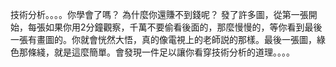 技術分析。。。。你學會了嗎？
為什麼你還賺不到錢呢？
發了許多圖，從第一張開始，每張如果你用2分鐘觀察，千萬不要偷看後面的，那麼慢慢的，等你看到最後一張有畫圖的。你就會恍然大悟，真的像電視上的老師説的那樣。最後一張圖，綠色那條綫，就是這麼簡單。會發現一件足以讓你看穿技術分析的道理。。。。
